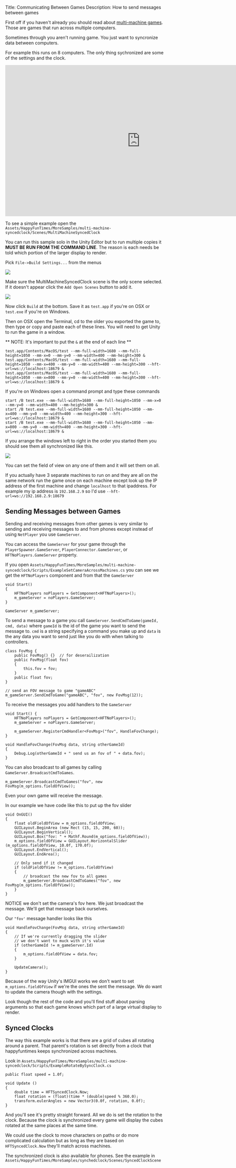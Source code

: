 Title: Communicating Between Games
Description: How to send messages between games

First off if you haven't already you should read about [multi-machine games](multi-machine.md).
Those are games that run across multiple computers.

Sometimes through you aren't running game. You just want to syncronize data
between computers.

For example this runs on 8 computers. The only thing sychronized are some of the settings
and the clock.

<iframe width="853" height="480" src="https://www.youtube.com/embed/64TcBiqmVko?rel=0" frameborder="0" allowfullscreen></iframe>

To see a simple example open the `Assets/HappyFunTimes/MoreSamples/multi-machine-syncedclock/Scenes/MultiMachineSyncedClock`

You can run this sample solo in the Unity Editor but to run multiple copies it
**MUST BE RUN FROM THE COMMAND LINE**. The reason is each needs be told which
portion of the larger display to render.

Pick `File->Build Settings...` from the menus

<img src="images/multi-machine-build-settings-menu.png" class="halfsize lesson" />

Make sure the MultiMachineSyncedClock scene is the only scene selected.
If it doesn't appear click the `Add Open Scenes` button to add it.

<img src="images/multi-machine-synced-clock-build-settings.png" class="halfsize lesson" />

Now click `Build` at the bottom. Save it as `test.app` if you're on OSX or `test.exe` if you're
on Windows.

Then on OSX open the Terminal, cd to the older you exported the game to, then type or copy
and paste each of these lines. You will need to get Unity to run the game in a window.

** NOTE: It's important to put the `&` at the end of each line **

```
test.app/Contents/MacOS/test --mm-full-width=1680 --mm-full-height=1050 --mm-x=0 --mm-y=0 --mm-width=400 --mm-height=300 &
test.app/Contents/MacOS/test --mm-full-width=1680 --mm-full-height=1050 --mm-x=400 --mm-y=0 --mm-width=400 --mm-height=300 --hft-url=ws://localhost:18679 &
test.app/Contents/MacOS/test --mm-full-width=1680 --mm-full-height=1050 --mm-x=800 --mm-y=0 --mm-width=400 --mm-height=300 --hft-url=ws://localhost:18679 &
```

If you're on Windows open a command prompt and type these commands

```
start /B test.exe --mm-full-width=1680 --mm-full-height=1050 --mm-x=0 --mm-y=0 --mm-width=400 --mm-height=300 &
start /B test.exe --mm-full-width=1680 --mm-full-height=1050 --mm-x=400 --mm-y=0 --mm-width=400 --mm-height=300 --hft-url=ws://localhost:18679 &
start /B test.exe --mm-full-width=1680 --mm-full-height=1050 --mm-x=800 --mm-y=0 --mm-width=400 --mm-height=300 --hft-url=ws://localhost:18679 &
```

If you arrange the windows left to right in the order you started them you should
see them all synchronized like this.

<img src="images/multi-machine-synced-clock.gif" class="lesson" />

You can set the field of view on any one of them and it will set them on all.

If you actually have 3 separate machines to run on and they are all on the same network
run the game once on each machine except look up the IP address of the first machine
and change `localhost` to that ipaddress. For example my ip address is `192.168.2.9` so
I'd use `--hft-url=ws://192.168.2.9:18679`

## Sending Messages between Games

Sending and receiving messages from other games is very similar to sending and receiving messages
to and from phones except instead of using `NetPlayer` you use `GameServer`.

You can access the `GameServer` for your game through the `PlayerSpawner.GameServer`,
 `PlayerConnector.GameServer`, or `HFTNoPlayers.GameServer` property.

If you open `Assets/HappyFunTimes/MoreSamples/multi-machine-syncedclock/Scripts/ExampleSetCameraAcrossMachines.cs`
you can see we get the `HFTNoPlayers` component and from that the `GameServer`

    void Start()
    {
        HFTNoPlayers noPlayers = GetComponent<HFTNoPlayers>();
        m_gameServer = noPlayers.GameServer;
    }

    GameServer m_gameServer;

To send a message to a game you call `GameServer.SendCmdToGame(gameId, cmd, data)`
where `gameId` is the id of the game you want to send the message to. `cmd` is
a string specifying a command you make up and `data` is the any data you want to
send just like you do with when talking to controllers.

    class FovMsg {
        public FovMsg() {}  // for deserailization
        public FovMsg(float fov)
        {
            this.fov = fov;
        }
        public float fov;
    }

    // send an FOV message to game "gameABC"
    m_gameServer.SendCmdToGame("gameABC", "fov", new FovMsg(12));

To receive the messages you add handlers to the `GameServer`

    void Start() {
        HFTNoPlayers noPlayers = GetComponent<HFTNoPlayers>();
        m_gameServer = noPlayers.GameServer;

        m_gameServer.RegisterCmdHandler<FovMsg>("fov", HandleFovChange);
    }

    void HandleFovChange(FovMsg data, string otherGameId)
    {
        Debug.Log(otherGameId + " send us an fov of " + data.fov);
    }

You can also broadcast to all games by calling `GameServer.BroadcastCmdToGames`.

    m_gameServer.BroadcastCmdToGames("fov", new FovMsg(m_options.fieldOfView));

Even your own game will receive the message.

In our example we have code like this to put up the fov slider

    void OnGUI()
    {
        float oldFieldOfView = m_options.fieldOfView;
        GUILayout.BeginArea (new Rect (15, 15, 200, 60));
        GUILayout.BeginVertical();
        GUILayout.Box("fov: " + Mathf.Round(m_options.fieldOfView));
        m_options.fieldOfView = GUILayout.HorizontalSlider (m_options.fieldOfView, 10.0f, 170.0f);
        GUILayout.EndVertical();
        GUILayout.EndArea();

        // Only send if it changed
        if (oldFieldOfView != m_options.fieldOfView)
        {
            // broadcast the new fov to all games
            m_gameServer.BroadcastCmdToGames("fov", new FovMsg(m_options.fieldOfView));
        }
    }

NOTICE we don't set the camera's fov here. We just broadcast the message.
We'll get that message back ourselves.

Our `"fov'` message handler looks like this

    void HandleFovChange(FovMsg data, string otherGameId)
    {
        // If we're currently dragging the slider
        // we don't want to muck with it's value
        if (otherGameId != m_gameServer.Id)
        {
            m_options.fieldOfView = data.fov;
        }

        UpdateCamera();
    }

Because of the way Unity's IMGUI works we don't want to set `m_options.fieldOfView`
if we're the ones the sent the message. We do want to update the camera though
with the settings.

Look though the rest of the code and you'll find stuff about parsing arguments
so that each game knows which part of a large virtual display to render.

## Synced Clocks

The way this example works is that there are a grid of cubes all rotating
around a parent. That parent's rotation is set directly from a clock that
happyfuntimes keeps synchronized across machines.

Look in `Assets/HappyFunTimes/MoreSamples/multi-machine-syncedclock/Scripts/ExampleRotateBySyncClock.cs`

    public float speed = 1.0f;

    void Update ()
    {
        double time = HFTSyncedClock.Now;
        float rotation = (float)(time * (double)speed % 360.0);
        transform.eulerAngles = new Vector3(0.0f, rotation, 0.0f);
    }

And you'll see it's pretty straight forward. All we do is set the rotation to the clock.
Because the clock is synchronized every game will display the cubes rotated at the same places
at the same time.

We could use the clock to move characters on paths or do more complicated calculation but as
long as they are based on `HFTSyncedClock.Now` they'll match across machines.

The synchronized clock is also available for phones. See the example in
`Assets/HappyFunTimes/MoreSamples/synchedclock/Scenes/SyncedClockScene`




